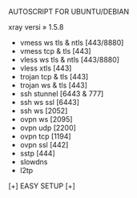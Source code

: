 AUTOSCRIPT FOR UBUNTU/DEBIAN

xray versi » 1.5.8
 + vmess ws tls &amp; ntls [443/8880]
 + vmess tcp &amp; tls [443]
 + vless ws tls &amp; ntls [443/8880]
 + vless xtls [443]
 + trojan tcp &amp; tls [443]
 + trojan ws &amp; tls [443]
 + ssh stunnel [6443 &amp; 777]
 + ssh ws ssl [6443]
 + ssh ws [2052]
 + ovpn ws [2095]
 + ovpn udp [2200]
 + ovpn tcp [1194]
 + ovpn ssl [442]
 + sstp [444]
 + slowdns
 + l2tp



[+] EASY SETUP
[+] 

